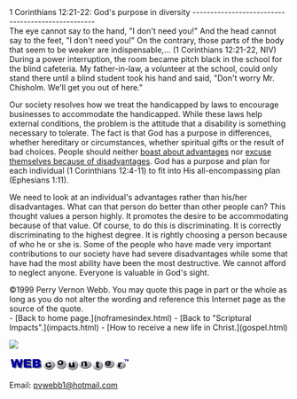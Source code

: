  <head> <title>(PVW) 1 Corinthians 12:21-22: God's purpose in diversity</title> <meta content="IE=9" http-equiv="X-UA-Compatible"></meta> <link href="css/page_style.css" rel="stylesheet" type="text/css"></link> </head><body><div class="page_style"> 1 Corinthians 12:21-22: God's purpose in diversity
--------------------------------------------------

<div class="p">The eye cannot say to the hand, "I don't need you!" And the head cannot say to the feet, "I don't need you!" On the contrary, those parts of the body that seem to be weaker are indispensable,... (1 Corinthians 12:21-22, NIV)

</div>During a power interruption, the room became pitch black in the school for the blind cafeteria. My father-in-law, a volunteer at the school, could only stand there until a blind student took his hand and said, "Don't worry Mr. Chisholm. We'll get you out of here."

Our society resolves how we treat the handicapped by laws to encourage businesses to accommodate the handicapped. While these laws help external conditions, the problem is the attitude that a disability is something necessary to tolerate. The fact is that God has a purpose in differences, whether hereditary or circumstances, whether spiritual gifts or the result of bad choices. People should neither [boast about advantages](pride.html) nor [excuse themselves because of disadvantages](confidence.html). God has a purpose and plan for each individual (1 Corinthians 12:4-11) to fit into His all-encompassing plan (Ephesians 1:11).

We need to look at an individual's advantages rather than his/her disadvantages. What can that person do better than other people can? This thought values a person highly. It promotes the desire to be accommodating because of that value. Of course, to do this is discriminating. It is correctly discriminating to the highest degree. It is rightly choosing a person because of who he or she is. Some of the people who have made very important contributions to our society have had severe disadvantages while some that have had the most ability have been the most destructive. We cannot afford to neglect anyone. Everyone is valuable in God's sight.

<div class="copy">©1999 Perry Vernon Webb. You may quote this page in part or the whole as long as you do not alter the wording and reference this Internet page as the source of the quote.</div>  </div>- [Back to home page.](noframesindex.html)
- [Back to "Scriptural Impacts".](impacts.html)
- [How to receive a new life in Christ.](gospel.html)
 
![](http://counter.digits.com/wc/-d/4/pvwebb)

[![digits](images/wc-03.gif)](http://www.digits.com/)

Email: [pvwebb1@hotmail.com](mailto:pvwebb1@hotmail.com)

 